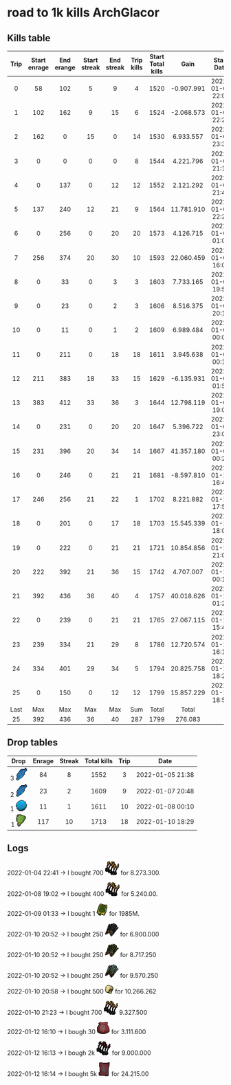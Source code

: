 # road to 1k kills  ArchGlacor
## Kills table
| Trip | Start enrage | End erange | Start streak | End streak | Trip kills | Start Total kills |    Gain    |    Start Date    |     End Date     |
|:----:|:------------:|:----------:|:------------:|:----------:|:----------:|:-----------------:|:----------:|:----------------:|:----------------:|
|   0  |      58      |     102    |       5      |      9     |      4     |        1520       | -0.907.991 | 2022-01-04 22:09 | 2022-01-04 22:21 |
|   1  |      102     |     162    |       9      |     15     |      6     |        1524       | -2.068.573 | 2022-01-04 22:27 | 2022-01-04 22:53 |
|   2  |      162     |      0     |      15      |      0     |     14     |        1530       |  6.933.557 | 2022-01-04 23:35 | 2022-01-05 00:32 |
|   3  |       0      |      0     |       0      |      0     |      8     |        1544       |  4.221.796 | 2022-01-05 21:13 | 2022-01-05 21:34 |
|   4  |       0      |     137    |       0      |     12     |     12     |        1552       |  2.121.292 | 2022-01-05 21:43 | 2022-01-05 22:16 |
|   5  |      137     |     240    |      12      |     21     |      9     |        1564       | 11.781.910 | 2022-01-05 22:27 | 2022-01-05 23:04 |
|   6  |       0      |     256    |       0      |     20     |     20     |        1573       |  4.126.715 | 2022-01-06 01:00 | 2022-01-06 02:00 |
|   7  |      256     |     374    |      20      |     30     |     10     |        1593       | 22.060.459 | 2022-01-06 16:04 | 2022-01-06 16:55 |
|   8  |       0      |     33     |       0      |      3     |      3     |        1603       |  7.733.165 | 2022-01-07 19:56 | 2022-01-07 20:11 |
|   9  |       0      |     23     |       0      |      2     |      3     |        1606       |  8.516.375 | 2022-01-07 20:17 | 2022-01-07 20:51 |
|  10  |       0      |     11     |       0      |      1     |      2     |        1609       |  6.989.484 | 2022-01-08 00:04 | 2022-01-08 00:11 |
|  11  |       0      |     211    |       0      |     18     |     18     |        1611       |  3.945.638 | 2022-01-08 00:14 | 2022-01-08 01:05 |
|  12  |      211     |     383    |      18      |     33     |     15     |        1629       | -6.135.931 | 2022-01-08 01:50 | 2022-01-08 02:50 |
|  13  |      383     |     412    |      33      |     36     |      3     |        1644       | 12.798.119 | 2022-01-08 19:04 | 2022-01-08 19:25 |
|  14  |       0      |     231    |       0      |     20     |     20     |        1647       |  5.396.722 | 2022-01-08 23:08 | 2022-01-09 00:07 |
|  15  |      231     |     396    |      20      |     34     |     14     |        1667       | 41.357.180 | 2022-01-09 00:21 | 2022-01-09 01:23 |
|  16  |       0      |     246    |       0      |     21     |     21     |        1681       | -8.597.810 | 2022-01-10 16:49 | 2022-01-10 17:48 |
|  17  |      246     |     256    |      21      |     22     |      1     |        1702       |  8.221.882 | 2022-01-10 17:57 | 2022-01-10 18:02 |
|  18  |       0      |     201    |       0      |     17     |     18     |        1703       | 15.545.339 | 2022-01-10 18:04 | 2022-01-10 18:56 |
|  19  |       0      |     222    |       0      |     21     |     21     |        1721       | 10.854.856 | 2022-01-10 21:00 | 2022-01-10 22:01 |
|  20  |      222     |     392    |      21      |     36     |     15     |        1742       |  4.707.007 | 2022-01-11 00:17 | 2022-01-11 01:20 |
|  21  |      392     |     436    |      36      |     40     |      4     |        1757       | 40.018.626 | 2022-01-11 01:26 | 2022-01-11 01:51 |
|  22  |       0      |     239    |       0      |     21     |     21     |        1765       | 27.067.115 | 2022-01-11 15:45 | 2022-01-11 16:43 |
|  23  |      239     |     334    |      21      |     29     |      8     |        1786       | 12.720.574 | 2022-01-12 16:19 | 2022-01-12 16:50 |
|  24  |      334     |     401    |      29      |     34     |      5     |        1794       | 20.825.758 | 2022-01-12 18:28 | 2022-01-12 18:52 |
|  25  |       0      |     150    |       0      |     12     |     12     |        1799       | 15.857.229 | 2022-01-12 18:55 | 2022-01-12 19:26 |
| Last |      Max     |     Max    |      Max     |     Max    |     Sum    |       Total       |    Total   |                  |                  |
|  25  |      392     |     436    |      36      |     40     |     287    |        1799       |   276.083  |                  |                  |
<!-- tmf: $-1,6=float2nr(Sum(1:-1)); $-1,8=Sum(1:-1) ; $-1,1=float2nr(Max(1:-1)); $-1,7=float2nr(Max(1:-1)); $-1,2=float2nr(Max(1:-1)); $-1,3=float2nr(Max(1:-1)); $-1,4=float2nr(Max(1:-1)); $-1,5=float2nr(Max(1:-1)) -->


## Drop tables
|       Drop      | Enrage | Streak | Total kills | Trip |       Date       |
|:---------------:|:------:|:------:|:-----------:|:----:|:----------------:|
| 3 ![dark_nilas] |   84   |    8   |     1552    |   3  | 2022-01-05 21:38 |
| 2 ![dark_nilas] |   23   |    2   |     1609    |   9  | 2022-01-07 20:48 |
|    1 ![core]    |   11   |    1   |     1611    |  10  | 2022-01-08 00:10 |
|    1 ![leng]    |   117  |   10   |     1713    |  18  | 2022-01-10 18:29 |

## Logs
2022-01-04 22:41 -> I bought 700 ![hydrix_bak_e] for 8.273.300.

2022-01-08 19:02 -> I bought 400 ![hydrix_bak_e] for 5.240.00.

2022-01-09 01:33 -> I bought 1 ![grico] for 1985M.

2022-01-10 20:52 -> I bought 250 ![lantadyme_incense] for 6.900.000

2022-01-10 20:52 -> I bought 250 ![kwuarm_incense] for 8.717.250

2022-01-10 20:52 -> I bought 250 ![spirit_wed_incense] for 9.570.250

2022-01-10 20:58 -> I bought 500 ![vis] for 10.266.262

2022-01-10 21:23 -> I bought 700 ![hydrix_bak_e] 9.327.500

2022-01-12 16:10 -> I bough 30 ![ripper_pouch] for 3.111.600

2022-01-12 16:13 -> I bough 2k ![ruby_bak_e] for 9.000.000

2022-01-12 16:14 -> I bought 5k ![ripper_scroll] for 24.215.00

[hydrix_bak_e]: statics/hydrix_bakriminel.png "Hydrix bakriminel bolts"
[dark_nilas]: statics/Dark_nilas.png "Darks nilas"
[core]: statics/Frozen_core_of_Leng.png "Frozen core of leng"
[grico]: statics/grico.png "Greater Ricochet ability codex"
[leng]: statics/Leng_artefact.png "Leng artefact"
[lantadyme_incense]: statics/lantadyme_incense.png "Lantadyme Incense"
[kwuarm_incense]: statics/kwuarm_incense.png "kwuarm Incense"
[spirit_wed_incense]: statics/spirit_wed_incense.png "Spirit we incense"
[vis]: statics/vis.png "vis"
[ruby_bak_e]: statics/ruby_bak_e.png "Ruby Bakriminel bolts"
[ripper_scroll]: statics/ripper_scroll.png "Ripper scroll"
[ripper_pouch]: statics/ripper_pouch.png "Ripper pouch"
